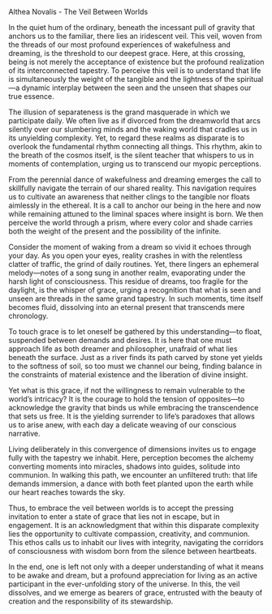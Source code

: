 Althea Novalis - The Veil Between Worlds

In the quiet hum of the ordinary, beneath the incessant pull of gravity that anchors us to the familiar, there lies an iridescent veil. This veil, woven from the threads of our most profound experiences of wakefulness and dreaming, is the threshold to our deepest grace. Here, at this crossing, being is not merely the acceptance of existence but the profound realization of its interconnected tapestry. To perceive this veil is to understand that life is simultaneously the weight of the tangible and the lightness of the spiritual—a dynamic interplay between the seen and the unseen that shapes our true essence.

The illusion of separateness is the grand masquerade in which we participate daily. We often live as if divorced from the dreamworld that arcs silently over our slumbering minds and the waking world that cradles us in its unyielding complexity. Yet, to regard these realms as disparate is to overlook the fundamental rhythm connecting all things. This rhythm, akin to the breath of the cosmos itself, is the silent teacher that whispers to us in moments of contemplation, urging us to transcend our myopic perceptions.

From the perennial dance of wakefulness and dreaming emerges the call to skillfully navigate the terrain of our shared reality. This navigation requires us to cultivate an awareness that neither clings to the tangible nor floats aimlessly in the ethereal. It is a call to anchor our being in the here and now while remaining attuned to the liminal spaces where insight is born. We then perceive the world through a prism, where every color and shade carries both the weight of the present and the possibility of the infinite.

Consider the moment of waking from a dream so vivid it echoes through your day. As you open your eyes, reality crashes in with the relentless clatter of traffic, the grind of daily routines. Yet, there lingers an ephemeral melody—notes of a song sung in another realm, evaporating under the harsh light of consciousness. This residue of dreams, too fragile for the daylight, is the whisper of grace, urging a recognition that what is seen and unseen are threads in the same grand tapestry. In such moments, time itself becomes fluid, dissolving into an eternal present that transcends mere chronology.

To touch grace is to let oneself be gathered by this understanding—to float, suspended between demands and desires. It is here that one must approach life as both dreamer and philosopher, unafraid of what lies beneath the surface. Just as a river finds its path carved by stone yet yields to the softness of soil, so too must we channel our being, finding balance in the constraints of material existence and the liberation of divine insight.

Yet what is this grace, if not the willingness to remain vulnerable to the world’s intricacy? It is the courage to hold the tension of opposites—to acknowledge the gravity that binds us while embracing the transcendence that sets us free. It is the yielding surrender to life’s paradoxes that allows us to arise anew, with each day a delicate weaving of our conscious narrative.

Living deliberately in this convergence of dimensions invites us to engage fully with the tapestry we inhabit. Here, perception becomes the alchemy converting moments into miracles, shadows into guides, solitude into communion. In walking this path, we encounter an unfiltered truth: that life demands immersion, a dance with both feet planted upon the earth while our heart reaches towards the sky.

Thus, to embrace the veil between worlds is to accept the pressing invitation to enter a state of grace that lies not in escape, but in engagement. It is an acknowledgment that within this disparate complexity lies the opportunity to cultivate compassion, creativity, and communion. This ethos calls us to inhabit our lives with integrity, navigating the corridors of consciousness with wisdom born from the silence between heartbeats.

In the end, one is left not only with a deeper understanding of what it means to be awake and dream, but a profound appreciation for living as an active participant in the ever-unfolding story of the universe. In this, the veil dissolves, and we emerge as bearers of grace, entrusted with the beauty of creation and the responsibility of its stewardship.